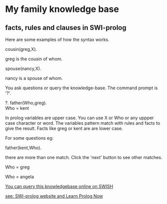 # My family knowledge base
## facts, rules and clauses in SWI-prolog

Here are some examples of how the syntax works.

cousin(greg,X).

greg is the cousin of whom.


spouse(nancy,X).

nancy is a spouse of whom.

You ask questions or query the knowledge-base.
The command prompt is '?'.

?. father(Who,greg).     
Who = kent

In prolog variables are upper case. You can use X or Who or any uppper case character or word. 
The variables pattern match with rules and facts to give the result.
Facts like greg or kent are are lower case.

For some questions eg:

father(kent,Who).

there are more than one match. Click the 'next' button to see other matches. 

Who = greg

Who = angela

[You can query this knowledgebase online on SWISH](https://swish.swi-prolog.org/p/greg%20family.pl)

[see: SWI-prolog website and Learn Prolog Now](https://www.swi-prolog.org/) 
